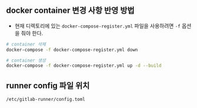 

## docker container 변경 사항 반영 방법

- 현재 디렉토리에 있는 `docker-compose-register.yml` 파일을 사용하려면 `-f` 옵션을 줘야 한다. 

```bash
# container 삭제 
docker-compose -f docker-compose-register.yml down

# container 생성
docker-compose -f docker-compose-register.yml up -d --build
```

## runner config 파일 위치

```bash
/etc/gitlab-runner/config.toml
```

